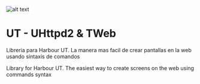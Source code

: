 ﻿![alt text](https://i.postimg.cc/TPS6VMGh/ut.png)

UT - UHttpd2 & TWeb
====================

Libreria para Harbour UT. La manera mas facil de crear pantallas en la web usando sintaxis de comandos

Library for Harbour UT. The easiest way to create screens on the web using commands syntax
